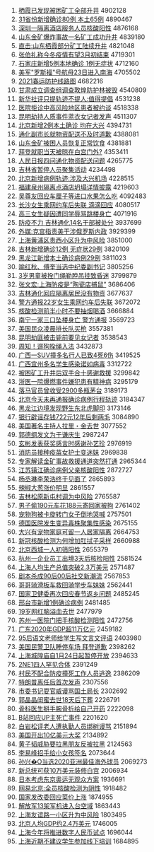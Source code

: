1. [栖霞已发现被困矿工全部升井](http://www.baidu.com/baidu?cl=3&tn=SE_baiduhomet8_jmjb7mjw&rsv_dl=fyb_top&fr=top1000&wd=%C6%DC%CF%BC%D2%D1%B7%A2%CF%D6%B1%BB%C0%A7%BF%F3%B9%A4%C8%AB%B2%BF%C9%FD%BE%AE) 4902128
1. [31省份新增确诊80例 本土65例](http://www.baidu.com/baidu?cl=3&tn=SE_baiduhomet8_jmjb7mjw&rsv_dl=fyb_top&fr=top1000&wd=31%CA%A1%B7%DD%D0%C2%D4%F6%C8%B7%D5%EF80%C0%FD%20%B1%BE%CD%C165%C0%FD) 4890467
1. [深圳一隔离酒店服务人员核酸阳性](http://www.baidu.com/baidu?cl=3&tn=SE_baiduhomet8_jmjb7mjw&rsv_dl=fyb_top&fr=top1000&wd=%C9%EE%DB%DA%D2%BB%B8%F4%C0%EB%BE%C6%B5%EA%B7%FE%CE%F1%C8%CB%D4%B1%BA%CB%CB%E1%D1%F4%D0%D4) 4876168
1. [山东金矿爆炸事故一名矿工成功升井](http://www.baidu.com/baidu?cl=3&tn=SE_baiduhomet8_jmjb7mjw&rsv_dl=fyb_top&fr=top1000&wd=%C9%BD%B6%AB%BD%F0%BF%F3%B1%AC%D5%A8%CA%C2%B9%CA%D2%BB%C3%FB%BF%F3%B9%A4%B3%C9%B9%A6%C9%FD%BE%AE) 4839180
1. [直击:山东栖霞部分矿工陆续升井](http://www.baidu.com/baidu?cl=3&tn=SE_baiduhomet8_jmjb7mjw&rsv_dl=fyb_top&fr=top1000&wd=%D6%B1%BB%F7%3A%C9%BD%B6%AB%C6%DC%CF%BC%B2%BF%B7%D6%BF%F3%B9%A4%C2%BD%D0%F8%C9%FD%BE%AE) 4821048
1. [张伯礼称今冬疫情有望3月初结束](http://www.baidu.com/baidu?cl=3&tn=SE_baiduhomet8_jmjb7mjw&rsv_dl=fyb_top&fr=top1000&wd=%D5%C5%B2%AE%C0%F1%B3%C6%BD%F1%B6%AC%D2%DF%C7%E9%D3%D0%CD%FB3%D4%C2%B3%F5%BD%E1%CA%F8) 4719301
1. [石家庄新增5例本地确诊 1例无症状](http://www.baidu.com/baidu?cl=3&tn=SE_baiduhomet8_jmjb7mjw&rsv_dl=fyb_top&fr=top1000&wd=%CA%AF%BC%D2%D7%AF%D0%C2%D4%F65%C0%FD%B1%BE%B5%D8%C8%B7%D5%EF%201%C0%FD%CE%DE%D6%A2%D7%B4) 4712160
1. [美军"罗斯福"号航母23日进入南海](http://www.baidu.com/baidu?cl=3&tn=SE_baiduhomet8_jmjb7mjw&rsv_dl=fyb_top&fr=top1000&wd=%C3%C0%BE%FC%22%C2%DE%CB%B9%B8%A3%22%BA%C5%BA%BD%C4%B823%C8%D5%BD%F8%C8%EB%C4%CF%BA%A3) 4705502
1. [2021春运防护线路图](http://www.baidu.com/baidu?cl=3&tn=SE_baiduhomet8_jmjb7mjw&rsv_dl=fyb_top&fr=top1000&wd=2021%B4%BA%D4%CB%B7%C0%BB%A4%CF%DF%C2%B7%CD%BC) 4682216
1. [甘肃成立调查组调查敦煌防护林被毁](http://www.baidu.com/baidu?cl=3&tn=SE_baiduhomet8_jmjb7mjw&rsv_dl=fyb_top&fr=top1000&wd=%B8%CA%CB%E0%B3%C9%C1%A2%B5%F7%B2%E9%D7%E9%B5%F7%B2%E9%B6%D8%BB%CD%B7%C0%BB%A4%C1%D6%B1%BB%BB%D9) 4540809
1. [新华社评只提轨迹不提人:值得提倡](http://www.baidu.com/baidu?cl=3&tn=SE_baiduhomet8_jmjb7mjw&rsv_dl=fyb_top&fr=top1000&wd=%D0%C2%BB%AA%C9%E7%C6%C0%D6%BB%CC%E1%B9%EC%BC%A3%B2%BB%CC%E1%C8%CB%3A%D6%B5%B5%C3%CC%E1%B3%AB) 4531238
1. [医院拒诊中高风险地区患者被约谈](http://www.baidu.com/baidu?cl=3&tn=SE_baiduhomet8_jmjb7mjw&rsv_dl=fyb_top&fr=top1000&wd=%D2%BD%D4%BA%BE%DC%D5%EF%D6%D0%B8%DF%B7%E7%CF%D5%B5%D8%C7%F8%BB%BC%D5%DF%B1%BB%D4%BC%CC%B8) 4518338
1. [昆明劫持人质事件蓝衣女记者发声](http://www.baidu.com/baidu?cl=3&tn=SE_baiduhomet8_jmjb7mjw&rsv_dl=fyb_top&fr=top1000&wd=%C0%A5%C3%F7%BD%D9%B3%D6%C8%CB%D6%CA%CA%C2%BC%FE%C0%B6%D2%C2%C5%AE%BC%C7%D5%DF%B7%A2%C9%F9) 4511307
1. [北京新增2例本土确诊 均在大兴](http://www.baidu.com/baidu?cl=3&tn=SE_baiduhomet8_jmjb7mjw&rsv_dl=fyb_top&fr=top1000&wd=%B1%B1%BE%A9%D0%C2%D4%F62%C0%FD%B1%BE%CD%C1%C8%B7%D5%EF%20%BE%F9%D4%DA%B4%F3%D0%CB) 4394731
1. [通化副市长就物资配送不及时道歉](http://www.baidu.com/baidu?cl=3&tn=SE_baiduhomet8_jmjb7mjw&rsv_dl=fyb_top&fr=top1000&wd=%CD%A8%BB%AF%B8%B1%CA%D0%B3%A4%BE%CD%CE%EF%D7%CA%C5%E4%CB%CD%B2%BB%BC%B0%CA%B1%B5%C0%C7%B8) 4388081
1. [山东金矿被困人员恢复正常饮食](http://www.baidu.com/baidu?cl=3&tn=SE_baiduhomet8_jmjb7mjw&rsv_dl=fyb_top&fr=top1000&wd=%C9%BD%B6%AB%BD%F0%BF%F3%B1%BB%C0%A7%C8%CB%D4%B1%BB%D6%B8%B4%D5%FD%B3%A3%D2%FB%CA%B3) 4381881
1. [拜登就职当天被晾在白宫门外?](http://www.baidu.com/baidu?cl=3&tn=SE_baiduhomet8_jmjb7mjw&rsv_dl=fyb_top&fr=top1000&wd=%B0%DD%B5%C7%BE%CD%D6%B0%B5%B1%CC%EC%B1%BB%C1%C0%D4%DA%B0%D7%B9%AC%C3%C5%CD%E2%3F) 4353411
1. [人民日报四问通化物资配送问题](http://www.baidu.com/baidu?cl=3&tn=SE_baiduhomet8_jmjb7mjw&rsv_dl=fyb_top&fr=top1000&wd=%C8%CB%C3%F1%C8%D5%B1%A8%CB%C4%CE%CA%CD%A8%BB%AF%CE%EF%D7%CA%C5%E4%CB%CD%CE%CA%CC%E2) 4265775
1. [吉林省暂停人员聚集活动](http://www.baidu.com/baidu?cl=3&tn=SE_baiduhomet8_jmjb7mjw&rsv_dl=fyb_top&fr=top1000&wd=%BC%AA%C1%D6%CA%A1%D4%DD%CD%A3%C8%CB%D4%B1%BE%DB%BC%AF%BB%EE%B6%AF) 4234498
1. [北京新增病例轨迹:涉及大兴机场](http://www.baidu.com/baidu?cl=3&tn=SE_baiduhomet8_jmjb7mjw&rsv_dl=fyb_top&fr=top1000&wd=%B1%B1%BE%A9%D0%C2%D4%F6%B2%A1%C0%FD%B9%EC%BC%A3%3A%C9%E6%BC%B0%B4%F3%D0%CB%BB%FA%B3%A1) 4228515
1. [福建泉州隔离点酒店坍塌详情披露](http://www.baidu.com/baidu?cl=3&tn=SE_baiduhomet8_jmjb7mjw&rsv_dl=fyb_top&fr=top1000&wd=%B8%A3%BD%A8%C8%AA%D6%DD%B8%F4%C0%EB%B5%E3%BE%C6%B5%EA%CC%AE%CB%FA%CF%EA%C7%E9%C5%FB%C2%B6) 4219603
1. [吴尊友回应车厘子等进口水果怎么吃](http://www.baidu.com/baidu?cl=3&tn=SE_baiduhomet8_jmjb7mjw&rsv_dl=fyb_top&fr=top1000&wd=%CE%E2%D7%F0%D3%D1%BB%D8%D3%A6%B3%B5%C0%E5%D7%D3%B5%C8%BD%F8%BF%DA%CB%AE%B9%FB%D4%F5%C3%B4%B3%D4) 4092483
1. [长沙女生乘网约车后失联 滴滴回应](http://www.baidu.com/baidu?cl=3&tn=SE_baiduhomet8_jmjb7mjw&rsv_dl=fyb_top&fr=top1000&wd=%B3%A4%C9%B3%C5%AE%C9%FA%B3%CB%CD%F8%D4%BC%B3%B5%BA%F3%CA%A7%C1%AA%20%B5%CE%B5%CE%BB%D8%D3%A6) 4080517
1. [高三女生疑因遭同学辱骂跳楼身亡](http://www.baidu.com/baidu?cl=3&tn=SE_baiduhomet8_jmjb7mjw&rsv_dl=fyb_top&fr=top1000&wd=%B8%DF%C8%FD%C5%AE%C9%FA%D2%C9%D2%F2%D4%E2%CD%AC%D1%A7%C8%E8%C2%EE%CC%F8%C2%A5%C9%ED%CD%F6) 4071916
1. [防疫不力 吉林通化14名干部被处分](http://www.baidu.com/baidu?cl=3&tn=SE_baiduhomet8_jmjb7mjw&rsv_dl=fyb_top&fr=top1000&wd=%B7%C0%D2%DF%B2%BB%C1%A6%20%BC%AA%C1%D6%CD%A8%BB%AF14%C3%FB%B8%C9%B2%BF%B1%BB%B4%A6%B7%D6) 3937699
1. [外媒:克宫指责美干涉俄罗斯内政](http://www.baidu.com/baidu?cl=3&tn=SE_baiduhomet8_jmjb7mjw&rsv_dl=fyb_top&fr=top1000&wd=%CD%E2%C3%BD%3A%BF%CB%B9%AC%D6%B8%D4%F0%C3%C0%B8%C9%C9%E6%B6%ED%C2%DE%CB%B9%C4%DA%D5%FE) 3929399
1. [上海黄浦区贵西小区升为中风险](http://www.baidu.com/baidu?cl=3&tn=SE_baiduhomet8_jmjb7mjw&rsv_dl=fyb_top&fr=top1000&wd=%C9%CF%BA%A3%BB%C6%C6%D6%C7%F8%B9%F3%CE%F7%D0%A1%C7%F8%C9%FD%CE%AA%D6%D0%B7%E7%CF%D5) 3851000
1. [吉林新增确诊12例 无症状29例](http://www.baidu.com/baidu?cl=3&tn=SE_baiduhomet8_jmjb7mjw&rsv_dl=fyb_top&fr=top1000&wd=%BC%AA%C1%D6%D0%C2%D4%F6%C8%B7%D5%EF12%C0%FD%20%CE%DE%D6%A2%D7%B429%C0%FD) 3820109
1. [黑龙江新增本土确诊病例29例](http://www.baidu.com/baidu?cl=3&tn=SE_baiduhomet8_jmjb7mjw&rsv_dl=fyb_top&fr=top1000&wd=%BA%DA%C1%FA%BD%AD%D0%C2%D4%F6%B1%BE%CD%C1%C8%B7%D5%EF%B2%A1%C0%FD29%C0%FD) 3811023
1. [喻红秋、傅奎当选中纪委副书记](http://www.baidu.com/baidu?cl=3&tn=SE_baiduhomet8_jmjb7mjw&rsv_dl=fyb_top&fr=top1000&wd=%D3%F7%BA%EC%C7%EF%A1%A2%B8%B5%BF%FC%B5%B1%D1%A1%D6%D0%BC%CD%CE%AF%B8%B1%CA%E9%BC%C7) 3805256
1. [3岁男童被拴门绳勒脖吊挂致昏迷](http://www.baidu.com/baidu?cl=3&tn=SE_baiduhomet8_jmjb7mjw&rsv_dl=fyb_top&fr=top1000&wd=3%CB%EA%C4%D0%CD%AF%B1%BB%CB%A9%C3%C5%C9%FE%C0%D5%B2%B1%B5%F5%B9%D2%D6%C2%BB%E8%C3%D4) 3799879
1. [张文宏:上海防疫是“陶瓷店捕鼠”](http://www.baidu.com/baidu?cl=3&tn=SE_baiduhomet8_jmjb7mjw&rsv_dl=fyb_top&fr=top1000&wd=%D5%C5%CE%C4%BA%EA%3A%C9%CF%BA%A3%B7%C0%D2%DF%CA%C7%A1%B0%CC%D5%B4%C9%B5%EA%B2%B6%CA%F3%A1%B1) 3686406
1. [吉林通化回应隔离居民没有物资](http://www.baidu.com/baidu?cl=3&tn=SE_baiduhomet8_jmjb7mjw&rsv_dl=fyb_top&fr=top1000&wd=%BC%AA%C1%D6%CD%A8%BB%AF%BB%D8%D3%A6%B8%F4%C0%EB%BE%D3%C3%F1%C3%BB%D3%D0%CE%EF%D7%CA) 3677637
1. [警方通报22岁女生乘网约车后失联](http://www.baidu.com/baidu?cl=3&tn=SE_baiduhomet8_jmjb7mjw&rsv_dl=fyb_top&fr=top1000&wd=%BE%AF%B7%BD%CD%A8%B1%A822%CB%EA%C5%AE%C9%FA%B3%CB%CD%F8%D4%BC%B3%B5%BA%F3%CA%A7%C1%AA) 3672072
1. [核酸检测前半小时不要抽烟喝酒](http://www.baidu.com/baidu?cl=3&tn=SE_baiduhomet8_jmjb7mjw&rsv_dl=fyb_top&fr=top1000&wd=%BA%CB%CB%E1%BC%EC%B2%E2%C7%B0%B0%EB%D0%A1%CA%B1%B2%BB%D2%AA%B3%E9%D1%CC%BA%C8%BE%C6) 3666884
1. [南宁一家三口坠楼身亡 警方通报](http://www.baidu.com/baidu?cl=3&tn=SE_baiduhomet8_jmjb7mjw&rsv_dl=fyb_top&fr=top1000&wd=%C4%CF%C4%FE%D2%BB%BC%D2%C8%FD%BF%DA%D7%B9%C2%A5%C9%ED%CD%F6%20%BE%AF%B7%BD%CD%A8%B1%A8) 3569723
1. [美国民众凌晨排长队买枪](http://www.baidu.com/baidu?cl=3&tn=SE_baiduhomet8_jmjb7mjw&rsv_dl=fyb_top&fr=top1000&wd=%C3%C0%B9%FA%C3%F1%D6%DA%C1%E8%B3%BF%C5%C5%B3%A4%B6%D3%C2%F2%C7%B9) 3557381
1. [昆明劫匪被击毙前要见女记者](http://www.baidu.com/baidu?cl=3&tn=SE_baiduhomet8_jmjb7mjw&rsv_dl=fyb_top&fr=top1000&wd=%C0%A5%C3%F7%BD%D9%B7%CB%B1%BB%BB%F7%B1%D0%C7%B0%D2%AA%BC%FB%C5%AE%BC%C7%D5%DF) 3538543
1. [周知！遛狗拴绳入法](http://www.baidu.com/baidu?cl=3&tn=SE_baiduhomet8_jmjb7mjw&rsv_dl=fyb_top&fr=top1000&wd=%D6%DC%D6%AA%A3%A1%E5%DE%B9%B7%CB%A9%C9%FE%C8%EB%B7%A8) 3432873
1. [广西一SUV撞多名行人已致4死6伤](http://www.baidu.com/baidu?cl=3&tn=SE_baiduhomet8_jmjb7mjw&rsv_dl=fyb_top&fr=top1000&wd=%B9%E3%CE%F7%D2%BBSUV%D7%B2%B6%E0%C3%FB%D0%D0%C8%CB%D2%D1%D6%C24%CB%C06%C9%CB) 3419525
1. [广西宜州多名学生感染诺如病毒](http://www.baidu.com/baidu?cl=3&tn=SE_baiduhomet8_jmjb7mjw&rsv_dl=fyb_top&fr=top1000&wd=%B9%E3%CE%F7%D2%CB%D6%DD%B6%E0%C3%FB%D1%A7%C9%FA%B8%D0%C8%BE%C5%B5%C8%E7%B2%A1%B6%BE) 3312722
1. [被困矿工升井后双手合十感谢救援](http://www.baidu.com/baidu?cl=3&tn=SE_baiduhomet8_jmjb7mjw&rsv_dl=fyb_top&fr=top1000&wd=%B1%BB%C0%A7%BF%F3%B9%A4%C9%FD%BE%AE%BA%F3%CB%AB%CA%D6%BA%CF%CA%AE%B8%D0%D0%BB%BE%C8%D4%AE) 3299842
1. [浙医一院爆燃事件嫌犯患有精神病](http://www.baidu.com/baidu?cl=3&tn=SE_baiduhomet8_jmjb7mjw&rsv_dl=fyb_top&fr=top1000&wd=%D5%E3%D2%BD%D2%BB%D4%BA%B1%AC%C8%BC%CA%C2%BC%FE%CF%D3%B7%B8%BB%BC%D3%D0%BE%AB%C9%F1%B2%A1) 3295179
1. [落马官员曾收受2900多瓶茅台](http://www.baidu.com/baidu?cl=3&tn=SE_baiduhomet8_jmjb7mjw&rsv_dl=fyb_top&fr=top1000&wd=%C2%E4%C2%ED%B9%D9%D4%B1%D4%F8%CA%D5%CA%DC2900%B6%E0%C6%BF%C3%A9%CC%A8) 3189173
1. [北京今天未再通报确诊病例行程轨迹](http://www.baidu.com/baidu?cl=3&tn=SE_baiduhomet8_jmjb7mjw&rsv_dl=fyb_top&fr=top1000&wd=%B1%B1%BE%A9%BD%F1%CC%EC%CE%B4%D4%D9%CD%A8%B1%A8%C8%B7%D5%EF%B2%A1%C0%FD%D0%D0%B3%CC%B9%EC%BC%A3) 3184347
1. [黑龙江边境发现野生东北虎脚印](http://www.baidu.com/baidu?cl=3&tn=SE_baiduhomet8_jmjb7mjw&rsv_dl=fyb_top&fr=top1000&wd=%BA%DA%C1%FA%BD%AD%B1%DF%BE%B3%B7%A2%CF%D6%D2%B0%C9%FA%B6%AB%B1%B1%BB%A2%BD%C5%D3%A1) 3173146
1. [银行辟谣存钱722元12年后剩两毛](http://www.baidu.com/baidu?cl=3&tn=SE_baiduhomet8_jmjb7mjw&rsv_dl=fyb_top&fr=top1000&wd=%D2%F8%D0%D0%B1%D9%D2%A5%B4%E6%C7%AE722%D4%AA12%C4%EA%BA%F3%CA%A3%C1%BD%C3%AB) 3084890
1. [美国著名主持人拉里・金去世](http://www.baidu.com/baidu?cl=3&tn=SE_baiduhomet8_jmjb7mjw&rsv_dl=fyb_top&fr=top1000&wd=%C3%C0%B9%FA%D6%F8%C3%FB%D6%F7%B3%D6%C8%CB%C0%AD%C0%EF%A1%A4%BD%F0%C8%A5%CA%C0) 3077552
1. [郭德纲发文为于谦庆生](http://www.baidu.com/baidu?cl=3&tn=SE_baiduhomet8_jmjb7mjw&rsv_dl=fyb_top&fr=top1000&wd=%B9%F9%B5%C2%B8%D9%B7%A2%CE%C4%CE%AA%D3%DA%C7%AB%C7%EC%C9%FA) 2987247
1. [玄彬发表获奖感言时感谢孙艺珍](http://www.baidu.com/baidu?cl=3&tn=SE_baiduhomet8_jmjb7mjw&rsv_dl=fyb_top&fr=top1000&wd=%D0%FE%B1%F2%B7%A2%B1%ED%BB%F1%BD%B1%B8%D0%D1%D4%CA%B1%B8%D0%D0%BB%CB%EF%D2%D5%D5%E4) 2976919
1. [消防员接种疫苗女护士变迷妹](http://www.baidu.com/baidu?cl=3&tn=SE_baiduhomet8_jmjb7mjw&rsv_dl=fyb_top&fr=top1000&wd=%CF%FB%B7%C0%D4%B1%BD%D3%D6%D6%D2%DF%C3%E7%C5%AE%BB%A4%CA%BF%B1%E4%C3%D4%C3%C3) 2969838
1. [专家解读金矿事故救援通道突然打通](http://www.baidu.com/baidu?cl=3&tn=SE_baiduhomet8_jmjb7mjw&rsv_dl=fyb_top&fr=top1000&wd=%D7%A8%BC%D2%BD%E2%B6%C1%BD%F0%BF%F3%CA%C2%B9%CA%BE%C8%D4%AE%CD%A8%B5%C0%CD%BB%C8%BB%B4%F2%CD%A8) 2965344
1. [江苏镇江确诊病例父亲核酸阳性](http://www.baidu.com/baidu?cl=3&tn=SE_baiduhomet8_jmjb7mjw&rsv_dl=fyb_top&fr=top1000&wd=%BD%AD%CB%D5%D5%F2%BD%AD%C8%B7%D5%EF%B2%A1%C0%FD%B8%B8%C7%D7%BA%CB%CB%E1%D1%F4%D0%D4) 2872727
1. [杨丞琳李荣浩终于见面了](http://www.baidu.com/baidu?cl=3&tn=SE_baiduhomet8_jmjb7mjw&rsv_dl=fyb_top&fr=top1000&wd=%D1%EE%D8%A9%C1%D5%C0%EE%C8%D9%BA%C6%D6%D5%D3%DA%BC%FB%C3%E6%C1%CB) 2865893
1. [辣椒大葱涨价明显](http://www.baidu.com/baidu?cl=3&tn=SE_baiduhomet8_jmjb7mjw&rsv_dl=fyb_top&fr=top1000&wd=%C0%B1%BD%B7%B4%F3%B4%D0%D5%C7%BC%DB%C3%F7%CF%D4) 2861557
1. [吉林松原新屯村调为中风险](http://www.baidu.com/baidu?cl=3&tn=SE_baiduhomet8_jmjb7mjw&rsv_dl=fyb_top&fr=top1000&wd=%BC%AA%C1%D6%CB%C9%D4%AD%D0%C2%CD%CD%B4%E5%B5%F7%CE%AA%D6%D0%B7%E7%CF%D5) 2765587
1. [男子偷190元车花188元寄回家被拘](http://www.baidu.com/baidu?cl=3&tn=SE_baiduhomet8_jmjb7mjw&rsv_dl=fyb_top&fr=top1000&wd=%C4%D0%D7%D3%CD%B5190%D4%AA%B3%B5%BB%A8188%D4%AA%BC%C4%BB%D8%BC%D2%B1%BB%BE%D0) 2761402
1. [宠物狗被卡旋转门女子倒地哭喊](http://www.baidu.com/baidu?cl=3&tn=SE_baiduhomet8_jmjb7mjw&rsv_dl=fyb_top&fr=top1000&wd=%B3%E8%CE%EF%B9%B7%B1%BB%BF%A8%D0%FD%D7%AA%C3%C5%C5%AE%D7%D3%B5%B9%B5%D8%BF%DE%BA%B0) 2757501
1. [德国医院发生变异毒株聚集性感染](http://www.baidu.com/baidu?cl=3&tn=SE_baiduhomet8_jmjb7mjw&rsv_dl=fyb_top&fr=top1000&wd=%B5%C2%B9%FA%D2%BD%D4%BA%B7%A2%C9%FA%B1%E4%D2%EC%B6%BE%D6%EA%BE%DB%BC%AF%D0%D4%B8%D0%C8%BE) 2675155
1. [大兴有宠物家庭可留一人居家隔离](http://www.baidu.com/baidu?cl=3&tn=SE_baiduhomet8_jmjb7mjw&rsv_dl=fyb_top&fr=top1000&wd=%B4%F3%D0%CB%D3%D0%B3%E8%CE%EF%BC%D2%CD%A5%BF%C9%C1%F4%D2%BB%C8%CB%BE%D3%BC%D2%B8%F4%C0%EB) 2664753
1. [新冠核酸检测为何增加肛拭子采样](http://www.baidu.com/baidu?cl=3&tn=SE_baiduhomet8_jmjb7mjw&rsv_dl=fyb_top&fr=top1000&wd=%D0%C2%B9%DA%BA%CB%CB%E1%BC%EC%B2%E2%CE%AA%BA%CE%D4%F6%BC%D3%B8%D8%CA%C3%D7%D3%B2%C9%D1%F9) 2660988
1. [北京西城一人初筛阳性](http://www.baidu.com/baidu?cl=3&tn=SE_baiduhomet8_jmjb7mjw&rsv_dl=fyb_top&fr=top1000&wd=%B1%B1%BE%A9%CE%F7%B3%C7%D2%BB%C8%CB%B3%F5%C9%B8%D1%F4%D0%D4) 2655379
1. [杭州一企业员工出境3天后核检阳性](http://www.baidu.com/baidu?cl=3&tn=SE_baiduhomet8_jmjb7mjw&rsv_dl=fyb_top&fr=top1000&wd=%BA%BC%D6%DD%D2%BB%C6%F3%D2%B5%D4%B1%B9%A4%B3%F6%BE%B33%CC%EC%BA%F3%BA%CB%BC%EC%D1%F4%D0%D4) 2581524
1. [上海人均生产总值突破2.3万美元](http://www.baidu.com/baidu?cl=3&tn=SE_baiduhomet8_jmjb7mjw&rsv_dl=fyb_top&fr=top1000&wd=%C9%CF%BA%A3%C8%CB%BE%F9%C9%FA%B2%FA%D7%DC%D6%B5%CD%BB%C6%C62.3%CD%F2%C3%C0%D4%AA) 2571487
1. [剧本杀成90后00后社交新潮流](http://www.baidu.com/baidu?cl=3&tn=SE_baiduhomet8_jmjb7mjw&rsv_dl=fyb_top&fr=top1000&wd=%BE%E7%B1%BE%C9%B1%B3%C990%BA%F300%BA%F3%C9%E7%BD%BB%D0%C2%B3%B1%C1%F7) 2567853
1. [哥哥骑滑板车救回骑学步车妹妹](http://www.baidu.com/baidu?cl=3&tn=SE_baiduhomet8_jmjb7mjw&rsv_dl=fyb_top&fr=top1000&wd=%B8%E7%B8%E7%C6%EF%BB%AC%B0%E5%B3%B5%BE%C8%BB%D8%C6%EF%D1%A7%B2%BD%B3%B5%C3%C3%C3%C3) 2562441
1. [国家卫健委再次回应春节返乡问题](http://www.baidu.com/baidu?cl=3&tn=SE_baiduhomet8_jmjb7mjw&rsv_dl=fyb_top&fr=top1000&wd=%B9%FA%BC%D2%CE%C0%BD%A1%CE%AF%D4%D9%B4%CE%BB%D8%D3%A6%B4%BA%BD%DA%B7%B5%CF%E7%CE%CA%CC%E2) 2485245
1. [邢台市新增1例确诊病例](http://www.baidu.com/baidu?cl=3&tn=SE_baiduhomet8_jmjb7mjw&rsv_dl=fyb_top&fr=top1000&wd=%D0%CF%CC%A8%CA%D0%D0%C2%D4%F61%C0%FD%C8%B7%D5%EF%B2%A1%C0%FD) 2481485
1. [19岁网红脑溢血去世](http://www.baidu.com/baidu?cl=3&tn=SE_baiduhomet8_jmjb7mjw&rsv_dl=fyb_top&fr=top1000&wd=19%CB%EA%CD%F8%BA%EC%C4%D4%D2%E7%D1%AA%C8%A5%CA%C0) 2477979
1. [苏州一医院门把手核酸检测阳性](http://www.baidu.com/baidu?cl=3&tn=SE_baiduhomet8_jmjb7mjw&rsv_dl=fyb_top&fr=top1000&wd=%CB%D5%D6%DD%D2%BB%D2%BD%D4%BA%C3%C5%B0%D1%CA%D6%BA%CB%CB%E1%BC%EC%B2%E2%D1%F4%D0%D4) 2472756
1. [广东2020年GDP超11万亿元](http://www.baidu.com/baidu?cl=3&tn=SE_baiduhomet8_jmjb7mjw&rsv_dl=fyb_top&fr=top1000&wd=%B9%E3%B6%AB2020%C4%EAGDP%B3%AC11%CD%F2%D2%DA%D4%AA) 2459182
1. [95后语文老师给学生写文言文评语](http://www.baidu.com/baidu?cl=3&tn=SE_baiduhomet8_jmjb7mjw&rsv_dl=fyb_top&fr=top1000&wd=95%BA%F3%D3%EF%CE%C4%C0%CF%CA%A6%B8%F8%D1%A7%C9%FA%D0%B4%CE%C4%D1%D4%CE%C4%C6%C0%D3%EF) 2403980
1. [美国民警卫队睡停车场 拜登道歉](http://www.baidu.com/baidu?cl=3&tn=SE_baiduhomet8_jmjb7mjw&rsv_dl=fyb_top&fr=top1000&wd=%C3%C0%B9%FA%C3%F1%BE%AF%CE%C0%B6%D3%CB%AF%CD%A3%B3%B5%B3%A1%20%B0%DD%B5%C7%B5%C0%C7%B8) 2398262
1. [上海城隍庙自1月24日起暂停开放](http://www.baidu.com/baidu?cl=3&tn=SE_baiduhomet8_jmjb7mjw&rsv_dl=fyb_top&fr=top1000&wd=%C9%CF%BA%A3%B3%C7%DA%F2%C3%ED%D7%D41%D4%C224%C8%D5%C6%F0%D4%DD%CD%A3%BF%AA%B7%C5) 2394633
1. [2NE1四人罕见合体](http://www.baidu.com/baidu?cl=3&tn=SE_baiduhomet8_jmjb7mjw&rsv_dl=fyb_top&fr=top1000&wd=2NE1%CB%C4%C8%CB%BA%B1%BC%FB%BA%CF%CC%E5) 2391249
1. [村民不配合防疫撞死工作人员逃逸](http://www.baidu.com/baidu?cl=3&tn=SE_baiduhomet8_jmjb7mjw&rsv_dl=fyb_top&fr=top1000&wd=%B4%E5%C3%F1%B2%BB%C5%E4%BA%CF%B7%C0%D2%DF%D7%B2%CB%C0%B9%A4%D7%F7%C8%CB%D4%B1%CC%D3%D2%DD) 2386209
1. [特朗普离任后首次发声](http://www.baidu.com/baidu?cl=3&tn=SE_baiduhomet8_jmjb7mjw&rsv_dl=fyb_top&fr=top1000&wd=%CC%D8%C0%CA%C6%D5%C0%EB%C8%CE%BA%F3%CA%D7%B4%CE%B7%A2%C9%F9) 2307556
1. [市委书记耍官威谩骂国土局长](http://www.baidu.com/baidu?cl=3&tn=SE_baiduhomet8_jmjb7mjw&rsv_dl=fyb_top&fr=top1000&wd=%CA%D0%CE%AF%CA%E9%BC%C7%CB%A3%B9%D9%CD%FE%C3%A1%C2%EE%B9%FA%CD%C1%BE%D6%B3%A4) 2302692
1. [郭晶晶闺蜜去世18天后下葬](http://www.baidu.com/baidu?cl=3&tn=SE_baiduhomet8_jmjb7mjw&rsv_dl=fyb_top&fr=top1000&wd=%B9%F9%BE%A7%BE%A7%B9%EB%C3%DB%C8%A5%CA%C018%CC%EC%BA%F3%CF%C2%D4%E1) 2226791
1. [骨科医生掰手腕骨折给自己开药](http://www.baidu.com/baidu?cl=3&tn=SE_baiduhomet8_jmjb7mjw&rsv_dl=fyb_top&fr=top1000&wd=%B9%C7%BF%C6%D2%BD%C9%FA%EA%FE%CA%D6%CD%F3%B9%C7%D5%DB%B8%F8%D7%D4%BC%BA%BF%AA%D2%A9) 2222098
1. [B站回应UP主死亡事件](http://www.baidu.com/baidu?cl=3&tn=SE_baiduhomet8_jmjb7mjw&rsv_dl=fyb_top&fr=top1000&wd=B%D5%BE%BB%D8%D3%A6UP%D6%F7%CB%C0%CD%F6%CA%C2%BC%FE) 2201620
1. [白岩松评老人遭执勤人员绑树谩骂](http://www.baidu.com/baidu?cl=3&tn=SE_baiduhomet8_jmjb7mjw&rsv_dl=fyb_top&fr=top1000&wd=%B0%D7%D1%D2%CB%C9%C6%C0%C0%CF%C8%CB%D4%E2%D6%B4%C7%DA%C8%CB%D4%B1%B0%F3%CA%F7%C3%A1%C2%EE) 2151894
1. [美国开出10亿美元大奖](http://www.baidu.com/baidu?cl=3&tn=SE_baiduhomet8_jmjb7mjw&rsv_dl=fyb_top&fr=top1000&wd=%C3%C0%B9%FA%BF%AA%B3%F610%D2%DA%C3%C0%D4%AA%B4%F3%BD%B1) 2134892
1. [黄子韬威胁要拉黑朋友反被拉黑](http://www.baidu.com/baidu?cl=3&tn=SE_baiduhomet8_jmjb7mjw&rsv_dl=fyb_top&fr=top1000&wd=%BB%C6%D7%D3%E8%BA%CD%FE%D0%B2%D2%AA%C0%AD%BA%DA%C5%F3%D3%D1%B7%B4%B1%BB%C0%AD%BA%DA) 2124563
1. [李易峰招手给小女孩签名](http://www.baidu.com/baidu?cl=3&tn=SE_baiduhomet8_jmjb7mjw&rsv_dl=fyb_top&fr=top1000&wd=%C0%EE%D2%D7%B7%E5%D5%D0%CA%D6%B8%F8%D0%A1%C5%AE%BA%A2%C7%A9%C3%FB) 2073644
1. [孙兴�O当选2020亚洲最佳海外球员](http://www.baidu.com/baidu?cl=3&tn=SE_baiduhomet8_jmjb7mjw&rsv_dl=fyb_top&fr=top1000&wd=%CB%EF%D0%CB%91O%B5%B1%D1%A12020%D1%C7%D6%DE%D7%EE%BC%D1%BA%A3%CD%E2%C7%F2%D4%B1) 2069273
1. [新总统可获10万美元装修白宫](http://www.baidu.com/baidu?cl=3&tn=SE_baiduhomet8_jmjb7mjw&rsv_dl=fyb_top&fr=top1000&wd=%D0%C2%D7%DC%CD%B3%BF%C9%BB%F110%CD%F2%C3%C0%D4%AA%D7%B0%D0%DE%B0%D7%B9%AC) 2006934
1. [日本考虑东京奥运无观众方案](http://www.baidu.com/baidu?cl=3&tn=SE_baiduhomet8_jmjb7mjw&rsv_dl=fyb_top&fr=top1000&wd=%C8%D5%B1%BE%BF%BC%C2%C7%B6%AB%BE%A9%B0%C2%D4%CB%CE%DE%B9%DB%D6%DA%B7%BD%B0%B8) 1936691
1. [网易北京:全员核酸检测为阴性](http://www.baidu.com/baidu?cl=3&tn=SE_baiduhomet8_jmjb7mjw&rsv_dl=fyb_top&fr=top1000&wd=%CD%F8%D2%D7%B1%B1%BE%A9%3A%C8%AB%D4%B1%BA%CB%CB%E1%BC%EC%B2%E2%CE%AA%D2%F5%D0%D4) 1918482
1. [国家发改委回应菜价上涨](http://www.baidu.com/baidu?cl=3&tn=SE_baiduhomet8_jmjb7mjw&rsv_dl=fyb_top&fr=top1000&wd=%B9%FA%BC%D2%B7%A2%B8%C4%CE%AF%BB%D8%D3%A6%B2%CB%BC%DB%C9%CF%D5%C7) 1874955
1. [解放军13架军机进入台空域](http://www.baidu.com/baidu?cl=3&tn=SE_baiduhomet8_jmjb7mjw&rsv_dl=fyb_top&fr=top1000&wd=%BD%E2%B7%C5%BE%FC13%BC%DC%BE%FC%BB%FA%BD%F8%C8%EB%CC%A8%BF%D5%D3%F2) 1863443
1. [上海友谊路一小区升为中风险](http://www.baidu.com/baidu?cl=3&tn=SE_baiduhomet8_jmjb7mjw&rsv_dl=fyb_top&fr=top1000&wd=%C9%CF%BA%A3%D3%D1%D2%EA%C2%B7%D2%BB%D0%A1%C7%F8%C9%FD%CE%AA%D6%D0%B7%E7%CF%D5) 1803495
1. [北京人均GDP约2.4万美元](http://www.baidu.com/baidu?cl=3&tn=SE_baiduhomet8_jmjb7mjw&rsv_dl=fyb_top&fr=top1000&wd=%B1%B1%BE%A9%C8%CB%BE%F9GDP%D4%BC2.4%CD%F2%C3%C0%D4%AA) 1746005
1. [上海今年将推进数字人民币试点](http://www.baidu.com/baidu?cl=3&tn=SE_baiduhomet8_jmjb7mjw&rsv_dl=fyb_top&fr=top1000&wd=%C9%CF%BA%A3%BD%F1%C4%EA%BD%AB%CD%C6%BD%F8%CA%FD%D7%D6%C8%CB%C3%F1%B1%D2%CA%D4%B5%E3) 1696044
1. [上海近期不建议学生参加线下培训](http://www.baidu.com/baidu?cl=3&tn=SE_baiduhomet8_jmjb7mjw&rsv_dl=fyb_top&fr=top1000&wd=%C9%CF%BA%A3%BD%FC%C6%DA%B2%BB%BD%A8%D2%E9%D1%A7%C9%FA%B2%CE%BC%D3%CF%DF%CF%C2%C5%E0%D1%B5) 1684895